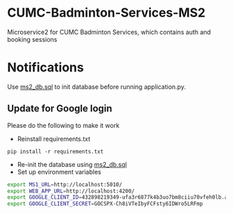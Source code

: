 # CUMC-Badminton-Services-MS2
Microservice2 for CUMC Badminton Services, which contains auth and booking sessions

# Notifications

Use [ms2_db.sql](ms2_db.sql) to init database before running application.py.

## Update for Google login
Please do the following to make it work
* Reinstall requirements.txt
```
pip install -r requirements.txt
```
* Re-init the database using [ms2_db.sql](ms2_db.sql)
* Set up environment variables

```bash
export MS1_URL=http://localhost:5010/
export WEB_APP_URL=http://localhost:4200/
export GOOGLE_CLIENT_ID=432898219349-ufa3r6877k4b3uo7bm8ciiu70vfeh0lb.apps.goog$
export GOOGLE_CLIENT_SECRET=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
```
